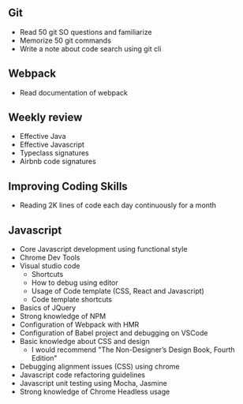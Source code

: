 ## Git
  * Read 50 git SO questions and familiarize
  * Memorize 50 git commands
  * Write a note about code search using git cli
  
## Webpack
  * Read documentation of webpack
  
## Weekly review
  * Effective Java
  * Effective Javascript
  * Typeclass signatures
  * Airbnb code signatures

## Improving Coding Skills  
  * Reading 2K lines of code each day continuously for a month    

## Javascript

* Core Javascript development using functional style
* Chrome Dev Tools
* Visual studio code
  * Shortcuts
  * How to debug using editor
  * Usage of Code template (CSS, React and Javascript)
  * Code template shortcuts
* Basics of JQuery
* Strong knowledge of NPM
* Configuration of Webpack with HMR
* Configuration of Babel project and debugging on VSCode
* Basic knowledge about CSS and design
  * I would recommend "The Non-Designer’s Design Book, Fourth Edition"
* Debugging alignment issues (CSS) using chrome
* Javascript code refactoring guidelines
* Javascript unit testing using Mocha, Jasmine
* Strong knowledge of Chrome Headless usage
